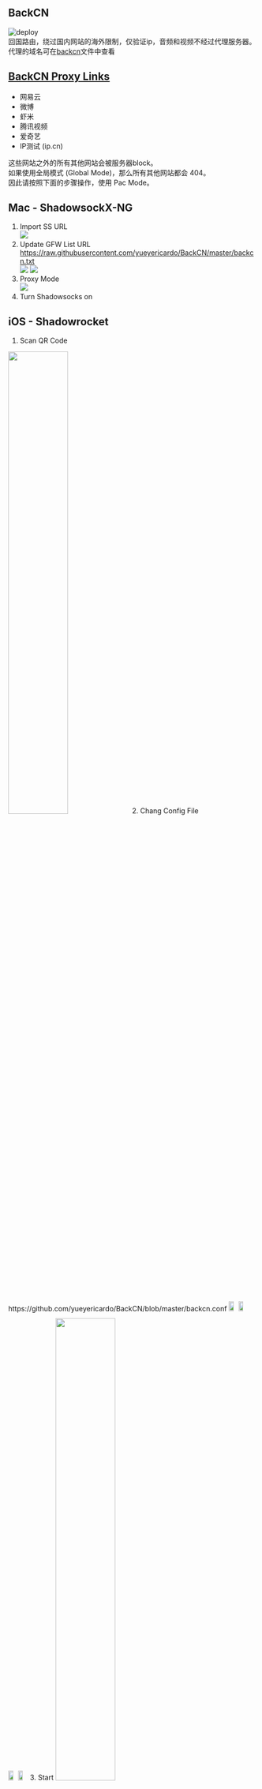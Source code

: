 ## BackCN
![deploy](https://github.com/yueyericardo/BackCN/workflows/deploy/badge.svg)  
回国路由，绕过国内网站的海外限制，仅验证ip，音频和视频不经过代理服务器。  
代理的域名可在[backcn](https://github.com/yueyericardo/BackCN/blob/master/backcn)文件中查看

## [BackCN Proxy Links](https://github.com/yueyericardo/BackCN/blob/master/backcn)
- 网易云
- 微博
- 虾米
- 腾讯视频
- 爱奇艺
- IP测试 (ip.cn)

这些网站之外的所有其他网站会被服务器block。  
如果使用全局模式 (Global Mode)，那么所有其他网站都会 404。  
因此请按照下面的步骤操作，使用 Pac Mode。

## Mac - ShadowsockX-NG
1. Import SS URL  
![](https://yyrcd-1256568788.cos.na-siliconvalley.myqcloud.com/yyrcd/2020-03-24-035044.png)
2. Update GFW List URL  
https://raw.githubusercontent.com/yueyericardo/BackCN/master/backcn.txt  
![](https://yyrcd-1256568788.cos.na-siliconvalley.myqcloud.com/yyrcd/2020-03-24-035142.png)
![](https://yyrcd-1256568788.cos.na-siliconvalley.myqcloud.com/yyrcd/2020-03-24-035232.png)
3. Proxy Mode  
![](https://yyrcd-1256568788.cos.na-siliconvalley.myqcloud.com/yyrcd/2020-03-24-035253.png)
4. Turn Shadowsocks on

## iOS - Shadowrocket
1. Scan QR Code  
<img width=49% src="https://yyrcd-1256568788.cos.na-siliconvalley.myqcloud.com/yyrcd/2020-03-24-IMG_3565.PNG">
2. Chang Config File  
https://github.com/yueyericardo/BackCN/blob/master/backcn.conf
<p class="img" style="display: inline-flex;">
<img width=49% src="https://yyrcd-1256568788.cos.na-siliconvalley.myqcloud.com/yyrcd/2020-03-24-040051.png">
<img width=49% src="https://yyrcd-1256568788.cos.na-siliconvalley.myqcloud.com/yyrcd/2020-03-24-042719.jpg">
</p>
<p class="img" style="display: inline-flex;">
<img width=49% src="https://yyrcd-1256568788.cos.na-siliconvalley.myqcloud.com/yyrcd/2020-03-24-040212.png">
<img width=49% src="https://yyrcd-1256568788.cos.na-siliconvalley.myqcloud.com/yyrcd/2020-03-24-IMG_3569.PNG">
</p>
3. Start  
<img width=49% src="https://yyrcd-1256568788.cos.na-siliconvalley.myqcloud.com/yyrcd/2020-03-24-040251.png">

## Test
https://ip.cn/
![](https://yyrcd-1256568788.cos.na-siliconvalley.myqcloud.com/yyrcd/2020-03-24-041105.png)


#### 参考
部分参考[Unblock-Youku/urls.js](https://github.com/uku/Unblock-Youku/blob/master/shared/urls.js)
